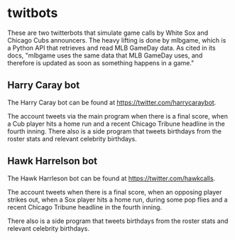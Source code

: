 # twitbots

These are two twitterbots that simulate game calls by White Sox and Chicago Cubs announcers.
The heavy lifting is done by mlbgame, which is a Python API that retrieves and read MLB GameDay data. As cited in its docs, "mlbgame uses the same data that MLB GameDay uses, and therefore is updated as soon as something happens in a game."

## Harry Caray bot

The Harry Caray bot can be found at https://twitter.com/harrycaraybot.

The account tweets via the main program when there is a final score, when a Cub player hits a home run and a recent Chicago Tribune headline in the fourth inning. 
There also is a side program that tweets birthdays from the roster stats and relevant celebrity birthdays.


## Hawk Harrelson bot

The Hawk Harrleson bot can be found at https://twitter.com/hawkcalls.

The account tweets when there is a final score, when an opposing player strikes out, when a Sox player hits a home run, during some pop flies and a recent Chicago Tribune headline in the fourth inning. 

There also is a side program that tweets birthdays from the roster stats and relevant celebrity birthdays.
